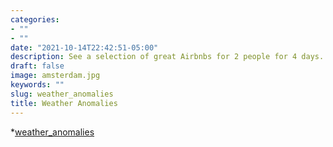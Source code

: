 ```yaml
---
categories:
- ""
- ""
date: "2021-10-14T22:42:51-05:00"
description: See a selection of great Airbnbs for 2 people for 4 days.
draft: false
image: amsterdam.jpg
keywords: ""
slug: weather_anomalies
title: Weather Anomalies
---
```

*[weather_anomalies](blogs/weather_anomalies.html)